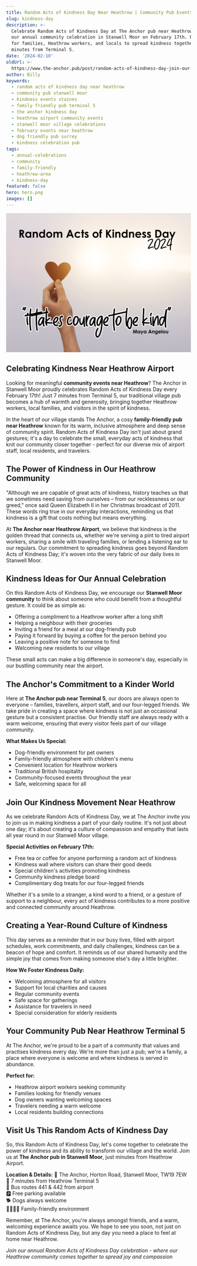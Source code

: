 ```yaml
---
title: Random Acts of Kindness Day Near Heathrow | Community Pub Events
slug: kindness-day
description: >-
  Celebrate Random Acts of Kindness Day at The Anchor pub near Heathrow. Join
  our annual community celebration in Stanwell Moor on February 17th. Perfect
  for families, Heathrow workers, and locals to spread kindness together. Just 7
  minutes from Terminal 5.
date: '2024-02-10'
oldUrl: >-
  https://www.the-anchor.pub/post/random-acts-of-kindness-day-join-our-village-celeb
author: Billy
keywords:
  - random acts of kindness day near heathrow
  - community pub stanwell moor
  - kindness events staines
  - family friendly pub terminal 5
  - the anchor kindness day
  - heathrow airport community events
  - stanwell moor village celebrations
  - february events near heathrow
  - dog friendly pub surrey
  - kindness celebration pub
tags:
  - annual-celebrations
  - community
  - family-friendly
  - heathrow-area
  - kindness-day
featured: false
hero: hero.png
images: []
---
```


![A hand holding up a brown heart cutout against a gradient sky background with 'Random Acts of Kindness Day 2024' written above and the quote 'It takes courage to be kind' by Maya Angelou below.](/content/blog/kindness-day/hero.png)

## Celebrating Kindness Near Heathrow Airport

Looking for meaningful **community events near Heathrow**? The Anchor in Stanwell Moor proudly celebrates Random Acts of Kindness Day every February 17th! Just 7 minutes from Terminal 5, our traditional village pub becomes a hub of warmth and generosity, bringing together Heathrow workers, local families, and visitors in the spirit of kindness.

In the heart of our village stands The Anchor, a cosy **family-friendly pub near Heathrow** known for its warm, inclusive atmosphere and deep sense of community spirit. Random Acts of Kindness Day isn't just about grand gestures; it's a day to celebrate the small, everyday acts of kindness that knit our community closer together - perfect for our diverse mix of airport staff, local residents, and travelers.

## The Power of Kindness in Our Heathrow Community

"Although we are capable of great acts of kindness, history teaches us that we sometimes need saving from ourselves – from our recklessness or our greed," once said Queen Elizabeth II in her Christmas broadcast of 2011. These words ring true in our everyday interactions, reminding us that kindness is a gift that costs nothing but means everything. 

At **The Anchor near Heathrow Airport**, we believe that kindness is the golden thread that connects us, whether we're serving a pint to tired airport workers, sharing a smile with traveling families, or lending a listening ear to our regulars. Our commitment to spreading kindness goes beyond Random Acts of Kindness Day; it's woven into the very fabric of our daily lives in Stanwell Moor.

## Kindness Ideas for Our Annual Celebration

On this Random Acts of Kindness Day, we encourage our **Stanwell Moor community** to think about someone who could benefit from a thoughtful gesture. It could be as simple as:

- Offering a compliment to a Heathrow worker after a long shift
- Helping a neighbour with their groceries
- Inviting a friend for a meal at our dog-friendly pub
- Paying it forward by buying a coffee for the person behind you
- Leaving a positive note for someone to find
- Welcoming new residents to our village

These small acts can make a big difference in someone's day, especially in our bustling community near the airport.

## The Anchor's Commitment to a Kinder World

Here at **The Anchor pub near Terminal 5**, our doors are always open to everyone – families, travellers, airport staff, and our four-legged friends. We take pride in creating a space where kindness is not just an occasional gesture but a consistent practise. Our friendly staff are always ready with a warm welcome, ensuring that every visitor feels part of our village community.

**What Makes Us Special:**
- Dog-friendly environment for pet owners
- Family-friendly atmosphere with children's menu
- Convenient location for Heathrow workers
- Traditional British hospitality
- Community-focused events throughout the year
- Safe, welcoming space for all

## Join Our Kindness Movement Near Heathrow

As we celebrate Random Acts of Kindness Day, we at The Anchor invite you to join us in making kindness a part of your daily routine. It's not just about one day; it's about creating a culture of compassion and empathy that lasts all year round in our Stanwell Moor village.

**Special Activities on February 17th:**
- Free tea or coffee for anyone performing a random act of kindness
- Kindness wall where visitors can share their good deeds
- Special children's activities promoting kindness
- Community kindness pledge board
- Complimentary dog treats for our four-legged friends

Whether it's a smile to a stranger, a kind word to a friend, or a gesture of support to a neighbour, every act of kindness contributes to a more positive and connected community around Heathrow.

## Creating a Year-Round Culture of Kindness

This day serves as a reminder that in our busy lives, filled with airport schedules, work commitments, and daily challenges, kindness can be a beacon of hope and comfort. It reminds us of our shared humanity and the simple joy that comes from making someone else's day a little brighter.

**How We Foster Kindness Daily:**
- Welcoming atmosphere for all visitors
- Support for local charities and causes
- Regular community events
- Safe space for gatherings
- Assistance for travelers in need
- Special consideration for elderly residents

## Your Community Pub Near Heathrow Terminal 5

At The Anchor, we're proud to be a part of a community that values and practises kindness every day. We're more than just a pub; we're a family, a place where everyone is welcome and where kindness is served in abundance. 

**Perfect for:**
- Heathrow airport workers seeking community
- Families looking for friendly venues
- Dog owners wanting welcoming spaces
- Travelers needing a warm welcome
- Local residents building connections

## Visit Us This Random Acts of Kindness Day

So, this Random Acts of Kindness Day, let's come together to celebrate the power of kindness and its ability to transform our village and the world. Join us at **The Anchor pub in Stanwell Moor**, just minutes from Heathrow Airport.

**Location & Details:**
📍 The Anchor, Horton Road, Stanwell Moor, TW19 7EW  
🚗 7 minutes from Heathrow Terminal 5  
🚌 Bus routes 441 & 442 from airport  
🅿️ Free parking available  
🐕 Dogs always welcome  
👨‍👩‍👧‍👦 Family-friendly environment  

Remember, at The Anchor, you're always amongst friends, and a warm, welcoming experience awaits you. We hope to see you soon, not just on Random Acts of Kindness Day, but any day you need a place to feel at home near Heathrow.

*Join our annual Random Acts of Kindness Day celebration - where our Heathrow community comes together to spread joy and compassion*
